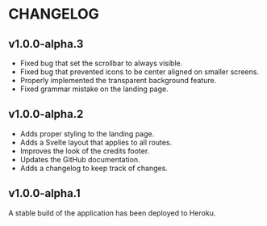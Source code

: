 # CHANGELOG

## v1.0.0-alpha.3

- Fixed bug that set the scrollbar to always visible.
- Fixed bug that prevented icons to be center aligned on smaller screens.
- Properly implemented the transparent background feature.
- Fixed grammar mistake on the landing page.


## v1.0.0-alpha.2

- Adds proper styling to the landing page.
- Adds a Svelte layout that applies to all routes.
- Improves the look of the credits footer.
- Updates the GitHub documentation.
- Adds a changelog to keep track of changes.


## v1.0.0-alpha.1

A stable build of the application has been deployed to Heroku.
